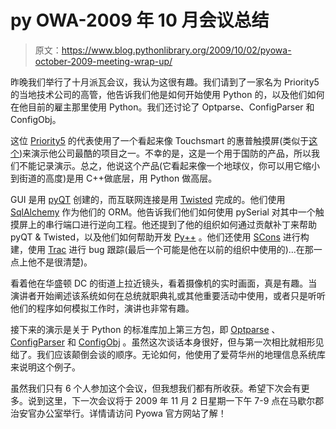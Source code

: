 # py OWA-2009 年 10 月会议总结

> 原文：<https://www.blog.pythonlibrary.org/2009/10/02/pyowa-october-2009-meeting-wrap-up/>

昨晚我们举行了十月派瓦会议，我认为这很有趣。我们请到了一家名为 Priority5 的当地技术公司的高管，他告诉我们他是如何开始使用 Python 的，以及他们如何在他目前的雇主那里使用 Python。我们还讨论了 Optparse、ConfigParser 和 ConfigObj。

这位 [Priority5](http://www.priority5.com/) 的代表使用了一个看起来像 Touchsmart 的惠普触摸屏(类似于[这个](http://nexus404.com/Blog/2008/06/26/hp-touchsmart-iq504-22inch-touchscreen-core-2-duo-pc-now-available-touchsmart-iq504-pc/))来演示他公司最酷的项目之一。不幸的是，这是一个用于国防的产品，所以我们不能记录演示。总之，他说这个产品(它看起来像一个地球仪，你可以用它缩小到街道的高度)是用 C++做底层，用 Python 做高层。

GUI 是用 [pyQT](http://www.riverbankcomputing.co.uk/news) 创建的，而互联网连接是用 [Twisted](http://twistedmatrix.com/trac/) 完成的。他们使用 [SqlAlchemy](http://www.sqlalchemy.org) 作为他们的 ORM。他告诉我们他们如何使用 pySerial 对其中一个触摸屏上的串行端口进行逆向工程。他还提到了他的组织如何通过贡献补丁来帮助 pyQT & Twisted，以及他们如何帮助开发 [Py++](http://language-binding.net/pyplusplus/pyplusplus.html) 。他们还使用 [SCons](http://www.scons.org/) 进行构建，使用 [Trac](http://trac.edgewall.org/) 进行 bug 跟踪(最后一个可能是他在以前的组织中使用的)...在那一点上他不是很清楚)。

看着他在华盛顿 DC 的街道上拉近镜头，看着摄像机的实时画面，真是有趣。当演讲者开始阐述该系统如何在总统就职典礼或其他重要活动中使用，或者只是听听他们的程序如何模拟工作时，演讲也非常有趣。

接下来的演示是关于 Python 的标准库加上第三方包，即 [Optparse](http://docs.python.org/library/optparse.html) 、 [ConfigParser](http://docs.python.org/library/configparser.html) 和 [ConfigObj](http://www.voidspace.org.uk/python/configobj.html) 。虽然这次谈话本身很好，但与第一次相比就相形见绌了。我们应该颠倒会谈的顺序。无论如何，他使用了爱荷华州的地理信息系统库来说明这个例子。

虽然我们只有 6 个人参加这个会议，但我想我们都有所收获。希望下次会有更多。说到这里，下一次会议将于 2009 年 11 月 2 日星期一下午 7-9 点在马歇尔郡治安官办公室举行。详情请访问 Pyowa 官方网站了解！